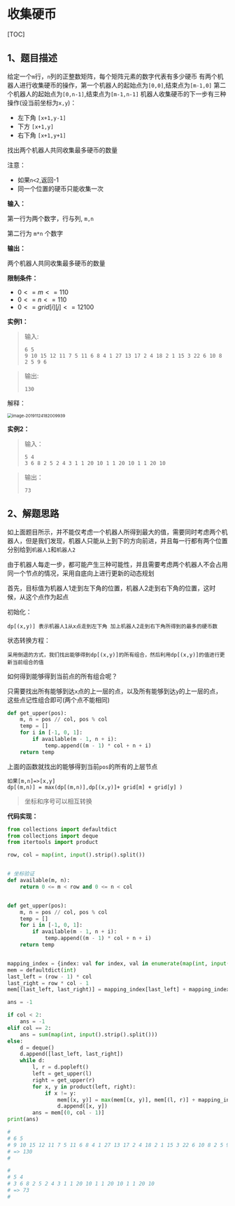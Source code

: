 # 收集硬币

[TOC]

## 1、题目描述
给定一个`m`行，`n`列的正整数矩阵，每个矩阵元素的数字代表有多少硬币
有两个机器人进行收集硬币的操作，第一个机器人的起始点为`[0,0]`,结束点为`[m-1,0]`
第二个机器人的起始点为`[0,n-1]`,结束点为`[m-1,n-1]`
机器人收集硬币的下一步有三种操作(设当前坐标为`x,y`)：
- 左下角 `[x+1,y-1]`
- 下方 `[x+1,y]`
- 右下角 `[x+1,y+1]`

找出两个机器人共同收集最多硬币的数量

注意：
- 如果`n<2`,返回-1
- 同一个位置的硬币只能收集一次

**输入：**

第一行为两个数字，行与列, `m,n`

第二行为 `m*n` 个数字

**输出：**

两个机器人共同收集最多硬币的数量

**限制条件：**

-   $0<= m <= 110$
-   $0<= n <= 110$
-   $0<= grid[i][j] <= 12100$

**实例1：**

>   输入:
>
>   ```
>   6 5
>   9 10 15 12 11 7 5 11 6 8 4 1 27 13 17 2 4 18 2 1 15 3 22 6 10 8 2 5 9 6
>   ```
>
>   

>   输出:
>
>   ```
>   130
>   ```
>
>   

解释：

<img src="http://markdown-images-1251766755.cos.ap-beijing.myqcloud.com/notebook/2019-11-24-102019.png" alt="image-20191124182009939" style="zoom:67%;" />

**实例2：**

>   输入：
>
>   ```
>   5 4
>   3 6 8 2 5 2 4 3 1 1 20 10 1 1 20 10 1 1 20 10
>   ```
>
>   

>   输出：
>
>   ```
>   73
>   ```
>
>   

## 2、解题思路

如上面题目所示，并不能仅考虑一个机器人所得到最大的值，需要同时考虑两个机器人，但是我们发现，机器人只能从上到下的方向前进，并且每一行都有两个位置分别给到`机器人1`和`机器人2`

由于机器人每走一步，都可能产生三种可能性，并且需要考虑两个机器人不会占用同一个节点的情况，采用自底向上进行更新的动态规划

首先，目标值为机器人1走到左下角的位置，机器人2走到右下角的位置，这时候，从这个点作为起点

初始化：

```
dp[(x,y)] 表示机器人1从x点走到左下角 加上机器人2走到右下角所得到的最多的硬币数
```

状态转换方程：

```
采用倒退的方式，我们找出能够得到dp[(x,y)]的所有组合，然后利用dp[(x,y)]的值进行更新当前组合的值
```

如何得到能够得到当前点的所有组合呢？

只需要找出所有能够到达`x`点的上一层的点，以及所有能够到达`y`的上一层的点，这些点记性组合即可(两个点不能相同)

```python
def get_upper(pos):
    m, n = pos // col, pos % col
    temp = []
    for i in [-1, 0, 1]:
        if available(m - 1, n + i):
            temp.append((m - 1) * col + n + i)
    return temp
```

上面的函数就找出的能够得到当前`pos`的所有的上层节点

```
如果[m,n]=>[x,y]
dp[(m,n)] = max(dp[(m,n)],dp[(x,y)]+ grid[m] + grid[y] )
```

>   坐标和序号可以相互转换



**代码实现：**

```python
from collections import defaultdict
from collections import deque
from itertools import product

row, col = map(int, input().strip().split())


# 坐标验证
def available(m, n):
    return 0 <= m < row and 0 <= n < col


def get_upper(pos):
    m, n = pos // col, pos % col
    temp = []
    for i in [-1, 0, 1]:
        if available(m - 1, n + i):
            temp.append((m - 1) * col + n + i)
    return temp


mapping_index = {index: val for index, val in enumerate(map(int, input().strip().split()))}
mem = defaultdict(int)
last_left = (row - 1) * col
last_right = row * col - 1
mem[(last_left, last_right)] = mapping_index[last_left] + mapping_index[last_right]

ans = -1

if col < 2:
    ans = -1
elif col == 2:
    ans = sum(map(int, input().strip().split()))
else:
    d = deque()
    d.append([last_left, last_right])
    while d:
        l, r = d.popleft()
        left = get_upper(l)
        right = get_upper(r)
        for x, y in product(left, right):
            if x != y:
                mem[(x, y)] = max(mem[(x, y)], mem[(l, r)] + mapping_index[x] + mapping_index[y])
                d.append([x, y])
        ans = mem[(0, col - 1)]
print(ans)

#
# 6 5
# 9 10 15 12 11 7 5 11 6 8 4 1 27 13 17 2 4 18 2 1 15 3 22 6 10 8 2 5 9 6
# => 130
#

#
# 5 4
# 3 6 8 2 5 2 4 3 1 1 20 10 1 1 20 10 1 1 20 10
# => 73
# 
```

